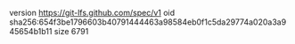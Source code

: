 version https://git-lfs.github.com/spec/v1
oid sha256:654f3be1796603b40791444463a98584eb0f1c5da29774a020a3a945654b1b11
size 6791
